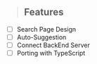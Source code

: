 > ## Features
- [ ] Search Page Design
- [ ] Auto-Suggestion
- [ ] Connect BackEnd Server
- [ ] Porting with TypeScript